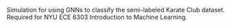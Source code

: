 Simulation for using GNNs to classify the semi-labeled Karate Club dataset. Required for NYU ECE 6303 Introduction to Machine Learning.
